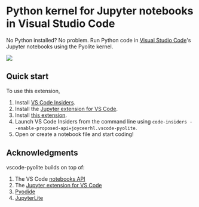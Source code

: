 # Python kernel for Jupyter notebooks in Visual Studio Code

No Python installed? No problem. Run Python code in [Visual Studio Code](https://code.visualstudio.com/)'s Jupyter notebooks using the Pyolite kernel.

<img src=https://raw.githubusercontent.com/joyceerhl/vscode-pyolite/main/images/poc.gif>

## Quick start

To use this extension,
1. Install [VS Code Insiders](https://code.visualstudio.com/insiders).
1. Install the [Jupyter extension for VS Code](https://marketplace.visualstudio.com/items?itemName=ms-toolsai.jupyter).
1. Install [this extension](https://marketplace.visualstudio.com/items?itemName=joyceerhl.vscode-pyolite).
1. Launch VS Code Insiders from the command line using `code-insiders --enable-proposed-api=joyceerhl.vscode-pyolite`.
1. Open or create a notebook file and start coding!

## Acknowledgments

vscode-pyolite builds on top of:
1. The VS Code [notebooks API](https://code.visualstudio.com/api/extension-guides/notebook)
1. The [Jupyter extension for VS Code](https://marketplace.visualstudio.com/items?itemName=ms-toolsai.jupyter)
1. [Pyodide](https://pyodide.org/en/stable/development/core.html)
1. [JupyterLite](https://github.com/jtpio/jupyterlite)

